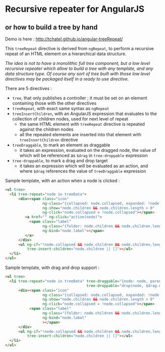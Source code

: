 # Recursive repeater for AngularJS
## or how to build a tree by hand

Demo is here : http://tchatel.github.io/angular-treeRepeat/


This `treeRepeat` directive is derived from `ngRepeat`, to perform a recursive repeat of an HTML element
on a hierarchical data structure.

_The idea is not to have a monolithic full tree component, but a low level recursive repeater which allow to build a
tree with any template, and any data structure type. Of course any sort of tree built with those low level directives may be
packaged itself in a ready to use directive._

There are 5 directives :

* `tree`, that only publishes a controller ; it must be set on an element containing those with the other directives
* `treeRepeat`, with exact same syntax as `ngRepeat`
* `treeInsertChildren`, with an AngularJS expression that evaluates to the collection of children nodes,
       used for next level of repeat
    * the same HTML element with `treeRepeat` directive is repeated against the children nodes
    * all the repeated elements are inserted into that element with `treeInsertChildren` directive
* `treeDraggable`, to mark an element as draggable
    * it takes an expression, evaluated on the dragged node, the value of which will be referenced as `$drag`
        in `tree-droppable` expression
* `tree-droppable`, to mark a drag and drop target
    * it takes an expression which will be evaluated as an action, and where `$drag` references the value
        of `treeDraggable` expression

Sample template, with an action when a node is clicked :

```HTML
<ul tree>
  <li tree-repeat="node in treeData">
      <div><span class="icon"
                 ng-class="{collapsed: node.collapsed, expanded: !node.collapsed}"
                 ng-show="node.children && node.children.length > 0"
                 ng-click="node.collapsed = !node.collapsed"></span>
         <a href="" ng-click="action(node)">
           <span class="label"
                 ng-class="{folder: node.children && node.children.length > 0}"
                 ng-bind="node.label"></span>
         </a>
      </div>
      <ul ng-if="!node.collapsed && node.children && node.children.length > 0"
          tree-insert-children="node.children || []"></ul>
  </li>
</ul>
```


Sample template, with drag and drop support :

```HTML
<ul tree>
  <li tree-repeat="node in treeData" tree-draggable="{node: node, parent: $parent.node}"
                                     tree-droppable="drop(node, $drag.node, $drag.parent)">
      <div><span class="icon"
                 ng-class="{collapsed: node.collapsed, expanded: !node.collapsed}"
                 ng-show="node.children && node.children.length > 0"
                 ng-click="node.collapsed = !node.collapsed"></span>
           <span class="label"
                 ng-class="{folder: node.children && node.children.length > 0}"
                 ng-bind="node.label"
                 ></span>
      </div>
      <ul ng-if="!node.collapsed && node.children && node.children.length > 0"
          tree-insert-children="node.children || []"></ul>
  </li>
</ul>
```


